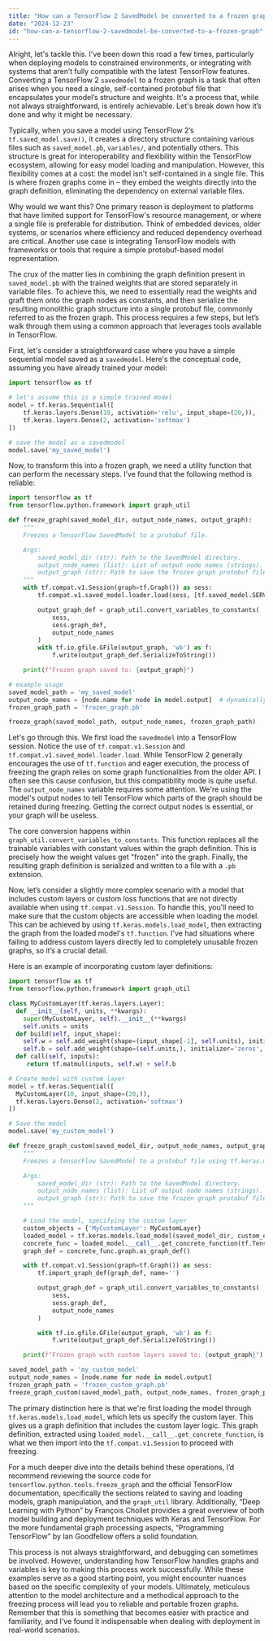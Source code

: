 ```yaml
---
title: "How can a TensorFlow 2 SavedModel be converted to a frozen graph?"
date: "2024-12-23"
id: "how-can-a-tensorflow-2-savedmodel-be-converted-to-a-frozen-graph"
---
```


Alright, let's tackle this. I've been down this road a few times, particularly when deploying models to constrained environments, or integrating with systems that aren’t fully compatible with the latest TensorFlow features. Converting a TensorFlow 2 `savedmodel` to a frozen graph is a task that often arises when you need a single, self-contained protobuf file that encapsulates your model’s structure and weights. It's a process that, while not always straightforward, is entirely achievable. Let's break down how it’s done and why it might be necessary.

Typically, when you save a model using TensorFlow 2’s `tf.saved_model.save()`, it creates a directory structure containing various files such as `saved_model.pb`, `variables/`, and potentially others. This structure is great for interoperability and flexibility within the TensorFlow ecosystem, allowing for easy model loading and manipulation. However, this flexibility comes at a cost: the model isn't self-contained in a single file. This is where frozen graphs come in – they embed the weights directly into the graph definition, eliminating the dependency on external variable files.

Why would we want this? One primary reason is deployment to platforms that have limited support for TensorFlow's resource management, or where a single file is preferable for distribution. Think of embedded devices, older systems, or scenarios where efficiency and reduced dependency overhead are critical. Another use case is integrating TensorFlow models with frameworks or tools that require a simple protobuf-based model representation.

The crux of the matter lies in combining the graph definition present in `saved_model.pb` with the trained weights that are stored separately in variable files. To achieve this, we need to essentially read the weights and graft them onto the graph nodes as constants, and then serialize the resulting monolithic graph structure into a single protobuf file, commonly referred to as the frozen graph. This process requires a few steps, but let’s walk through them using a common approach that leverages tools available in TensorFlow.

First, let's consider a straightforward case where you have a simple sequential model saved as a `savedmodel`. Here's the conceptual code, assuming you have already trained your model:

```python
import tensorflow as tf

# let's assume this is a simple trained model
model = tf.keras.Sequential([
    tf.keras.layers.Dense(10, activation='relu', input_shape=(20,)),
    tf.keras.layers.Dense(2, activation='softmax')
])

# save the model as a savedmodel
model.save('my_saved_model')
```

Now, to transform this into a frozen graph, we need a utility function that can perform the necessary steps. I’ve found that the following method is reliable:

```python
import tensorflow as tf
from tensorflow.python.framework import graph_util

def freeze_graph(saved_model_dir, output_node_names, output_graph):
    """
    Freezes a TensorFlow SavedModel to a protobuf file.

    Args:
        saved_model_dir (str): Path to the SavedModel directory.
        output_node_names (list): List of output node names (strings).
        output_graph (str): Path to save the frozen graph protobuf file.
    """
    with tf.compat.v1.Session(graph=tf.Graph()) as sess:
        tf.compat.v1.saved_model.loader.load(sess, [tf.saved_model.SERVING], saved_model_dir)

        output_graph_def = graph_util.convert_variables_to_constants(
            sess,
            sess.graph_def,
            output_node_names
        )
        with tf.io.gfile.GFile(output_graph, 'wb') as f:
            f.write(output_graph_def.SerializeToString())

    print(f"Frozen graph saved to: {output_graph}")

# example usage
saved_model_path = 'my_saved_model'
output_node_names = [node.name for node in model.output]  # dynamically obtain output names
frozen_graph_path = 'frozen_graph.pb'

freeze_graph(saved_model_path, output_node_names, frozen_graph_path)
```

Let's go through this. We first load the `savedmodel` into a TensorFlow session. Notice the use of `tf.compat.v1.Session` and `tf.compat.v1.saved_model.loader.load`. While TensorFlow 2 generally encourages the use of `tf.function` and eager execution, the process of freezing the graph relies on some graph functionalities from the older API. I often see this cause confusion, but this compatibility mode is quite useful. The `output_node_names` variable requires some attention. We're using the model's output nodes to tell TensorFlow which parts of the graph should be retained during freezing. Getting the correct output nodes is essential, or your graph will be useless.

The core conversion happens within `graph_util.convert_variables_to_constants`. This function replaces all the trainable variables with constant values within the graph definition. This is precisely how the weight values get "frozen" into the graph. Finally, the resulting graph definition is serialized and written to a file with a `.pb` extension.

Now, let’s consider a slightly more complex scenario with a model that includes custom layers or custom loss functions that are not directly available when using `tf.compat.v1.Session`. To handle this, you'll need to make sure that the custom objects are accessible when loading the model. This can be achieved by using `tf.keras.models.load_model`, then extracting the graph from the loaded model's `tf.function`. I've had situations where failing to address custom layers directly led to completely unusable frozen graphs, so it’s a crucial detail.

Here is an example of incorporating custom layer definitions:

```python
import tensorflow as tf
from tensorflow.python.framework import graph_util

class MyCustomLayer(tf.keras.layers.Layer):
  def __init__(self, units, **kwargs):
    super(MyCustomLayer, self).__init__(**kwargs)
    self.units = units
  def build(self, input_shape):
    self.w = self.add_weight(shape=(input_shape[-1], self.units), initializer='random_normal', trainable=True)
    self.b = self.add_weight(shape=(self.units,), initializer='zeros', trainable=True)
  def call(self, inputs):
     return tf.matmul(inputs, self.w) + self.b

# Create model with custom layer
model = tf.keras.Sequential([
  MyCustomLayer(10, input_shape=(20,)),
  tf.keras.layers.Dense(2, activation='softmax')
])

# Save the model
model.save('my_custom_model')

def freeze_graph_custom(saved_model_dir, output_node_names, output_graph):
    """
    Freezes a TensorFlow SavedModel to a protobuf file using tf.keras.models.load_model and handling custom layers.

    Args:
        saved_model_dir (str): Path to the SavedModel directory.
        output_node_names (list): List of output node names (strings).
        output_graph (str): Path to save the frozen graph protobuf file.
    """

    # Load the model, specifying the custom layer
    custom_objects = {'MyCustomLayer': MyCustomLayer}
    loaded_model = tf.keras.models.load_model(saved_model_dir, custom_objects=custom_objects)
    concrete_func = loaded_model.__call__.get_concrete_function(tf.TensorSpec(shape=(None, 20), dtype=tf.float32))
    graph_def = concrete_func.graph.as_graph_def()

    with tf.compat.v1.Session(graph=tf.Graph()) as sess:
        tf.import_graph_def(graph_def, name='')

        output_graph_def = graph_util.convert_variables_to_constants(
            sess,
            sess.graph_def,
            output_node_names
        )

        with tf.io.gfile.GFile(output_graph, 'wb') as f:
            f.write(output_graph_def.SerializeToString())

    print(f"Frozen graph with custom layers saved to: {output_graph}")

saved_model_path = 'my_custom_model'
output_node_names = [node.name for node in model.output]
frozen_graph_path = 'frozen_custom_graph.pb'
freeze_graph_custom(saved_model_path, output_node_names, frozen_graph_path)

```

The primary distinction here is that we're first loading the model through `tf.keras.models.load_model`, which lets us specify the custom layer. This gives us a graph definition that includes the custom layer logic. This graph definition, extracted using `loaded_model.__call__.get_concrete_function`, is what we then import into the `tf.compat.v1.Session` to proceed with freezing.

For a much deeper dive into the details behind these operations, I’d recommend reviewing the source code for `tensorflow.python.tools.freeze_graph` and the official TensorFlow documentation, specifically the sections related to saving and loading models, graph manipulation, and the `graph_util` library. Additionally, “Deep Learning with Python” by François Chollet provides a great overview of both model building and deployment techniques with Keras and TensorFlow. For the more fundamental graph processing aspects, “Programming TensorFlow” by Ian Goodfellow offers a solid foundation.

This process is not always straightforward, and debugging can sometimes be involved. However, understanding how TensorFlow handles graphs and variables is key to making this process work successfully. While these examples serve as a good starting point, you might encounter nuances based on the specific complexity of your models. Ultimately, meticulous attention to the model architecture and a methodical approach to the freezing process will lead you to reliable and portable frozen graphs. Remember that this is something that becomes easier with practice and familiarity, and I've found it indispensable when dealing with deployment in real-world scenarios.
